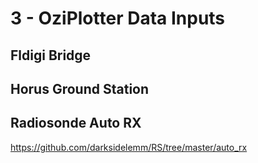 # 3 - OziPlotter Data Inputs

## Fldigi Bridge


## Horus Ground Station


## Radiosonde Auto RX

https://github.com/darksidelemm/RS/tree/master/auto_rx
